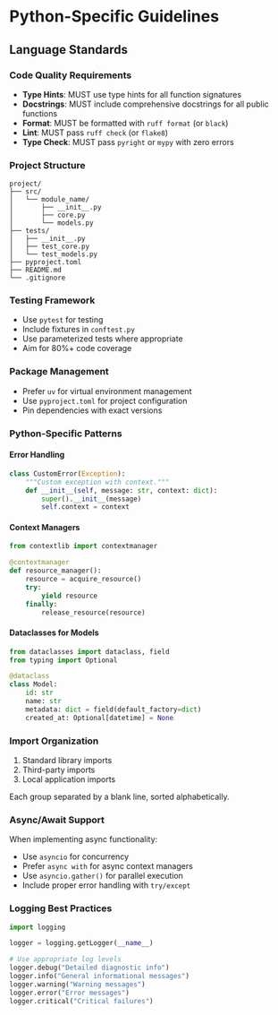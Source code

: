 # Python-Specific Guidelines

## Language Standards

### Code Quality Requirements
- **Type Hints**: MUST use type hints for all function signatures
- **Docstrings**: MUST include comprehensive docstrings for all public functions
- **Format**: MUST be formatted with `ruff format` (or `black`)
- **Lint**: MUST pass `ruff check` (or `flake8`)
- **Type Check**: MUST pass `pyright` or `mypy` with zero errors

### Project Structure
```
project/
├── src/
│   └── module_name/
│       ├── __init__.py
│       ├── core.py
│       └── models.py
├── tests/
│   ├── __init__.py
│   ├── test_core.py
│   └── test_models.py
├── pyproject.toml
├── README.md
└── .gitignore
```

### Testing Framework
- Use `pytest` for testing
- Include fixtures in `conftest.py`
- Use parameterized tests where appropriate
- Aim for 80%+ code coverage

### Package Management
- Prefer `uv` for virtual environment management
- Use `pyproject.toml` for project configuration
- Pin dependencies with exact versions

### Python-Specific Patterns

#### Error Handling
```python
class CustomError(Exception):
    """Custom exception with context."""
    def __init__(self, message: str, context: dict):
        super().__init__(message)
        self.context = context
```

#### Context Managers
```python
from contextlib import contextmanager

@contextmanager
def resource_manager():
    resource = acquire_resource()
    try:
        yield resource
    finally:
        release_resource(resource)
```

#### Dataclasses for Models
```python
from dataclasses import dataclass, field
from typing import Optional

@dataclass
class Model:
    id: str
    name: str
    metadata: dict = field(default_factory=dict)
    created_at: Optional[datetime] = None
```

### Import Organization
1. Standard library imports
2. Third-party imports
3. Local application imports

Each group separated by a blank line, sorted alphabetically.

### Async/Await Support
When implementing async functionality:
- Use `asyncio` for concurrency
- Prefer `async with` for async context managers
- Use `asyncio.gather()` for parallel execution
- Include proper error handling with `try/except`

### Logging Best Practices
```python
import logging

logger = logging.getLogger(__name__)

# Use appropriate log levels
logger.debug("Detailed diagnostic info")
logger.info("General informational messages")
logger.warning("Warning messages")
logger.error("Error messages")
logger.critical("Critical failures")
```